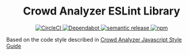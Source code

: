 <h1 align="center" style="border-bottom: none;">Crowd Analyzer ESLint Library</h1>
<p align="center">
    <a href="https://circleci.com/gh/crowdanalyzer/eslint/tree/master">
        <img alt="CircleCI" src="https://circleci.com/gh/crowdanalyzer/eslint/tree/master.svg?style=shield&circle-token=ed9e66bbbc1d3e51712244ccd2c1904ee76d5c85">
    </a>
    <a href="https://dependabot.com">
        <img alt="Dependabot" src="https://api.dependabot.com/badges/status?host=github&repo=crowdanalyzer/eslint&identifier=68735609">
    </a>
    <a href="https://github.com/semantic-release/semantic-release">
        <img alt="semantic release" src="https://img.shields.io/badge/%20%20%F0%9F%93%A6%F0%9F%9A%80-semantic--release-e10079.svg">
    </a>
    <a href="https://www.npmjs.com/package/@crowdanalyzer/eslint-config-crowdanalyzer">
        <img alt="npm" src="https://img.shields.io/badge/npm-latest-blue">
    </a>
</p>

Based on the code style described in [Crowd Analyzer Javascript Style Guide](https://github.com/crowdanalyzer/javascript)
